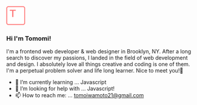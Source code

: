<img src="tlogo.png" width=50>

### Hi I'm Tomomi!  

I'm a frontend web developer & web designer in Brooklyn, NY. 
After a long search to discover my passions, I landed in the field of web development and design. 
I absolutely love all things creative and coding is one of them. I'm a perpetual problem solver and life long learner. 
Nice to meet you!👋

- 🌱 I’m currently learning ... Javascript
- 🤔 I’m looking for help with ... Javascript!
- 📫 How to reach me: ... tomoiwamoto21@gmail.com 

